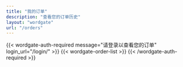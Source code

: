 ```yaml
---
title: "我的订单"
description: "查看您的订单历史"
layout: "wordgate"
url: "/orders"
---
```


{{< wordgate-auth-required message="请登录以查看您的订单" login_url="/login/" >}}
{{< wordgate-order-list >}}
{{< /wordgate-auth-required >}}